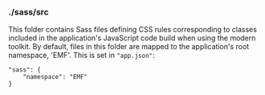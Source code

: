 ### ./sass/src

This folder contains Sass files defining CSS rules corresponding to classes
included in the application's JavaScript code build when using the modern toolkit.
By default, files in this folder are mapped to the application's root namespace, 'EMF'.
This is set in `"app.json"`:

    "sass": {
        "namespace": "EMF"
    }